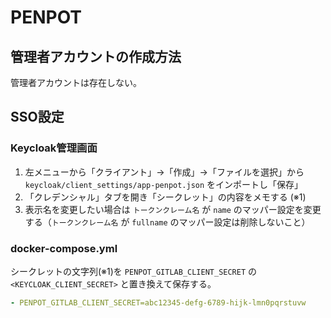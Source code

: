 # PENPOT

## 管理者アカウントの作成方法

管理者アカウントは存在しない。

## SSO設定

### Keycloak管理画面

1. 左メニューから「クライアント」→「作成」→「ファイルを選択」から `keycloak/client_settings/app-penpot.json` をインポートし「保存」
2. 「クレデンシャル」タブを開き「シークレット」の内容をメモする (※1)
3. 表示名を変更したい場合は `トークンクレーム名` が `name` のマッパー設定を変更する（`トークンクレーム名` が `fullname` のマッパー設定は削除しないこと）

### docker-compose.yml

シークレットの文字列(※1)を `PENPOT_GITLAB_CLIENT_SECRET` の `<KEYCLOAK_CLIENT_SECRET>` と置き換えて保存する。

```yaml
- PENPOT_GITLAB_CLIENT_SECRET=abc12345-defg-6789-hijk-lmn0pqrstuvw
```
